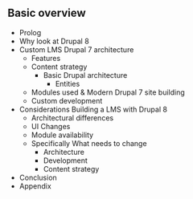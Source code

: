 ## Basic overview

 - Prolog
 - Why look at Drupal 8
 - Custom LMS Drupal 7 architecture
   - Features
   - Content strategy
     - Basic Drupal architecture
       - Entities
   - Modules used & Modern Drupal 7 site building
   - Custom development
 - Considerations Building a LMS with Drupal 8
   - Architectural differences
   - UI Changes
   - Module availability
   - Specifically What needs to change
     - Architecture
     - Development
     - Content strategy
 - Conclusion
 - Appendix
